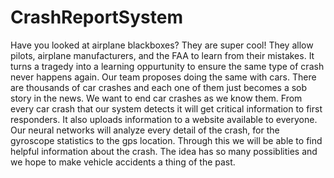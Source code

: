 # CrashReportSystem
Have you looked at airplane blackboxes? They are super cool! They allow pilots, airplane manufacturers, and the FAA to learn from their mistakes. It turns a tragedy into a learning oppurtunity to ensure the same type of crash never happens again. Our team proposes doing the same with cars. There are thousands of car crashes and each one of them just becomes a sob story in the news. We want to end car crashes as we know them. From every car crash that our system detects it will get critical information to first responders. It also uploads information to a website available to everyone. Our neural networks will analyze every detail of the crash, for the gyroscope statistics to the gps location. Through this we will be able to find helpful information about the crash. The idea has so many possiblities and we hope to make vehicle accidents a thing of the past.
